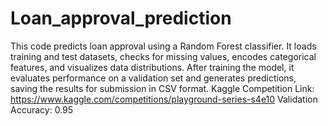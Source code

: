 # Loan_approval_prediction

This code predicts loan approval using a Random Forest classifier.
It loads training and test datasets, checks for missing values, encodes categorical features, and visualizes data distributions.
After training the model, it evaluates performance on a validation set and generates predictions, saving the results for submission in CSV format.
Kaggle Competition Link: https://www.kaggle.com/competitions/playground-series-s4e10
Validation Accuracy: 0.95
